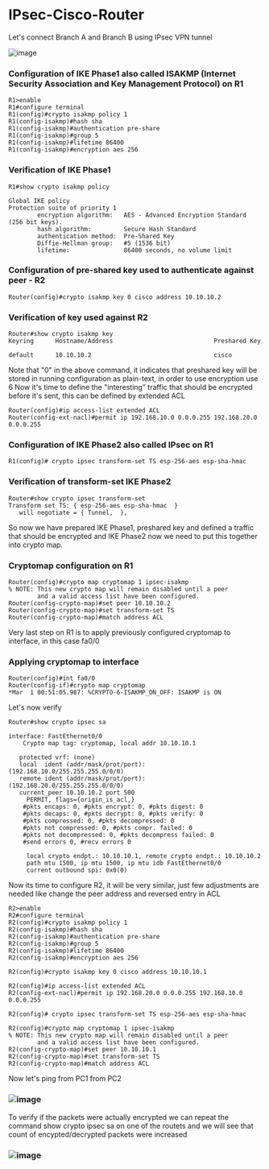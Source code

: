 # IPsec-Cisco-Router
Let's connect Branch A and Branch B using IPsec VPN tunnel

![image](https://github.com/xtrikerpd/IPsec-Cisco-Router/assets/77069512/be37ad81-8f7d-405b-8c77-c5df4a511f94)

### Configuration of IKE Phase1 also called ISAKMP (Internet Security Association and Key Management Protocol) on R1
```
R1>enable
R1#configure terminal
R1(config)#crypto isakmp policy 1
R1(config-isakmp)#hash sha
R1(config-isakmp)#authentication pre-share
R1(config-isakmp)#group 5
R1(config-isakmp)#lifetime 86400
R1(config-isakmp)#encryption aes 256
```
### Verification of IKE Phase1 
```
R1#show crypto isakmp policy

Global IKE policy
Protection suite of priority 1
        encryption algorithm:   AES - Advanced Encryption Standard (256 bit keys).
        hash algorithm:         Secure Hash Standard
        authentication method:  Pre-Shared Key
        Diffie-Hellman group:   #5 (1536 bit)
        lifetime:               86400 seconds, no volume limit
```
### Configuration of pre-shared key used to authenticate against peer - R2
```
Router(config)#crypto isakmp key 0 cisco address 10.10.10.2
```
### Verification of key used against R2
```
Router#show crypto isakmp key
Keyring      Hostname/Address                            Preshared Key

default      10.10.10.2                                  cisco
```
Note that "0" in the above command, it indicates that preshared key will be stored in running configuration as plain-text, in order to use encryption use 6
Now it's time to define the "interesting" traffic that should be encrypted before it's sent, this can be defined by extended ACL
```
Router(config)#ip access-list extended ACL
Router(config-ext-nacl)#permit ip 192.168.10.0 0.0.0.255 192.168.20.0 0.0.0.255
```
### Configuration of IKE Phase2 also called IPsec on R1
```
R1(config)# crypto ipsec transform-set TS esp-256-aes esp-sha-hmac
```
### Verification of transform-set IKE Phase2
```
Router#show crypto ipsec transform-set
Transform set TS: { esp-256-aes esp-sha-hmac  }
   will negotiate = { Tunnel,  },
```
So now we have prepared IKE Phase1, preshared key and defined a traffic that should be encrypted and IKE Phase2 now we need to put this together into crypto map.
### Cryptomap configuration on R1
```
Router(config)#crypto map cryptomap 1 ipsec-isakmp
% NOTE: This new crypto map will remain disabled until a peer
        and a valid access list have been configured.
Router(config-crypto-map)#set peer 10.10.10.2
Router(config-crypto-map)#set transform-set TS
Router(config-crypto-map)#match address ACL
```
Very last step on R1 is to apply previously configured cryptomap to interface, in this case fa0/0
### Applying cryptomap to interface
```
Router(config)#int fa0/0
Router(config-if)#crypto map cryptomap
*Mar  1 00:51:05.987: %CRYPTO-6-ISAKMP_ON_OFF: ISAKMP is ON
```
Let's now verify 
```
Router#show crypto ipsec sa

interface: FastEthernet0/0
    Crypto map tag: cryptomap, local addr 10.10.10.1

   protected vrf: (none)
   local  ident (addr/mask/prot/port): (192.168.10.0/255.255.255.0/0/0)
   remote ident (addr/mask/prot/port): (192.168.20.0/255.255.255.0/0/0)
   current_peer 10.10.10.2 port 500
     PERMIT, flags={origin_is_acl,}
    #pkts encaps: 0, #pkts encrypt: 0, #pkts digest: 0
    #pkts decaps: 0, #pkts decrypt: 0, #pkts verify: 0
    #pkts compressed: 0, #pkts decompressed: 0
    #pkts not compressed: 0, #pkts compr. failed: 0
    #pkts not decompressed: 0, #pkts decompress failed: 0
    #send errors 0, #recv errors 0

     local crypto endpt.: 10.10.10.1, remote crypto endpt.: 10.10.10.2
     path mtu 1500, ip mtu 1500, ip mtu idb FastEthernet0/0
     current outbound spi: 0x0(0)
```
Now its time to configure R2, it will be very similar, just few adjustments are needed like change the peer address and reversed entry in ACL
```
R2>enable
R2#configure terminal
R2(config)#crypto isakmp policy 1
R2(config-isakmp)#hash sha
R2(config-isakmp)#authentication pre-share
R2(config-isakmp)#group 5
R2(config-isakmp)#lifetime 86400
R2(config-isakmp)#encryption aes 256

R2(config)#crypto isakmp key 0 cisco address 10.10.10.1

R2(config)#ip access-list extended ACL
R2(config-ext-nacl)#permit ip 192.168.20.0 0.0.0.255 192.168.10.0 0.0.0.255

R2(config)# crypto ipsec transform-set TS esp-256-aes esp-sha-hmac

R2(config)#crypto map cryptomap 1 ipsec-isakmp
% NOTE: This new crypto map will remain disabled until a peer
        and a valid access list have been configured.
R2(config-crypto-map)#set peer 10.10.10.1
R2(config-crypto-map)#set transform-set TS
R2(config-crypto-map)#match address ACL
```
Now let's ping from PC1 from PC2
### ![image](https://github.com/xtrikerpd/IPsec-Cisco-Router/assets/77069512/e154f023-56a2-477d-a33d-e431710b2847)

To verify if the packets were actually encrypted we can repeat the command show crypto ipsec sa on one of the routets and we will see that count of encypted/decrypted packets were increased
### ![image](https://github.com/xtrikerpd/IPsec-Cisco-Router/assets/77069512/5d77b9e6-50bc-4a66-8556-cecbad483489)
